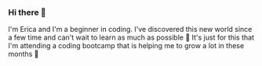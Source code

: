 ### Hi there 👋

I'm Erica and I'm a beginner in coding. I've discovered this new world since a few time and can't wait to learn as much as possible 🤩
It's just for this that I'm attending a coding bootcamp that is helping me to grow a lot in these months 🙏

<!--
**EricaCandido/EricaCandido** is a ✨ _special_ ✨ repository because its `README.md` (this file) appears on your GitHub profile.

Here are some ideas to get you started:

- 🔭 I’m currently working on ...
- 🌱 I’m currently learning ...
- 👯 I’m looking to collaborate on ...
- 🤔 I’m looking for help with ...
- 💬 Ask me about ...
- 📫 How to reach me: ...
- 😄 Pronouns: ...
- ⚡ Fun fact: ...
-->
